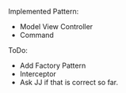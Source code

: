 Implemented Pattern:
  - Model View Controller
  - Command
  
ToDo:
  - Add Factory Pattern
  - Interceptor
  - Ask JJ if that is correct so far.
